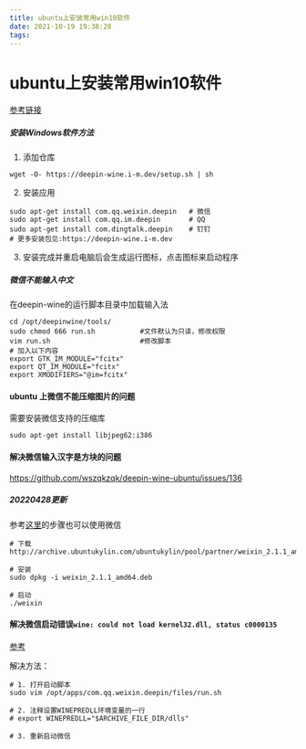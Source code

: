```yaml
---
title: ubuntu上安装常用win10软件
date: 2021-10-19 19:38:28
tags:
---
```


# ubuntu上安装常用win10软件

[参考链接](https://github.com/zq1997/deepin-wine)

##### 安装Windows软件方法

1. 添加仓库

```
wget -O- https://deepin-wine.i-m.dev/setup.sh | sh
```

2. 安装应用

```
sudo apt-get install com.qq.weixin.deepin   # 微信
sudo apt-get install com.qq.im.deepin       # QQ
sudo apt-get install com.dingtalk.deepin    # 钉钉
# 更多安装包见:https://deepin-wine.i-m.dev
```

3. 安装完成并重启电脑后会生成运行图标，点击图标来启动程序
##### 微信不能输入中文

在deepin-wine的运行脚本目录中加载输入法

```shell
cd /opt/deepinwine/tools/
sudo chmod 666 run.sh  			#文件默认为只读，修改权限
vim run.sh   					#修改脚本
# 加入以下内容
export GTK_IM_MODULE="fcitx"
export QT_IM_MODULE="fcitx" 
export XMODIFIERS="@im=fcitx"
```

#### ubuntu 上微信不能压缩图片的问题

需要安装微信支持的压缩库
```shell
sudo apt-get install libjpeg62:i386
```

#### 解决微信输入汉字是方块的问题
https://github.com/wszqkzqk/deepin-wine-ubuntu/issues/136

##### 20220428更新

参考[这里](https://github.com/lovechoudoufu/wechat_for_linux)的步骤也可以使用微信

```shell
# 下载
http://archive.ubuntukylin.com/ubuntukylin/pool/partner/weixin_2.1.1_amd64.deb

# 安装
sudo dpkg -i weixin_2.1.1_amd64.deb

# 启动
./weixin
```

#### 解决微信启动错误`wine: could not load kernel32.dll, status c0000135`

[参考](https://github.com/zq1997/deepin-wine/issues/310)

解决方法：

```shell
# 1. 打开启动脚本
sudo vim /opt/apps/com.qq.weixin.deepin/files/run.sh

# 2. 注释设置WINEPREDLL环境变量的一行
# export WINEPREDLL="$ARCHIVE_FILE_DIR/dlls"

# 3. 重新启动微信
```
